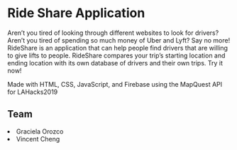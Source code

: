 <h1>Ride Share Application</h1>
<p>Aren’t you tired of looking through different websites to look for drivers? Aren’t you tired of spending so much money of Uber and Lyft? Say no more! RideShare is an application that can help people find drivers that are willing to give lifts to people. RideShare compares your trip’s starting location and ending location with its own database of drivers and their own trips. Try it now!</p>
<p>Made with HTML, CSS, JavaScript, and Firebase using the MapQuest API for LAHacks2019</p>
<h2>Team</h2>
<li>Graciela Orozco</li>
<li>Vincent Cheng</li>
